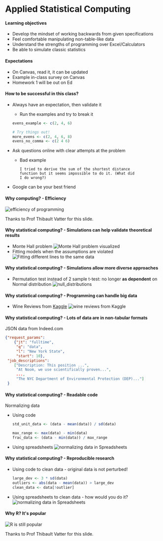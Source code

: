 # Applied Statistical Computing

#### Learning objectives
- Develop the mindset of working backwards from given specifications
- Feel comfortable manipulating non-table-like data
- Understand the strengths of programming over Excel/Calculators
- Be able to simulate classic statistics

#### Expectations
- On Canvas, read it, it can be updated
- Example in-class survey on Canvas
- Homework 1 will be out on Ed

#### How to be successful in this class?
- Always have an expectation, then validate it
  - Run the examples and try to break it

  ```r
  evens_example <- c(2, 4, 6)

  # Try things out!
  more_evens <- c(2, 4, 6, 8)
  evens_no_comma <- c(2 4 6)
  ```

- Ask questions online with clear attempts at the problem
  - Bad example
    ```
    I tried to derive the sum of the shortest distance
    function but it seems impossible to do it. (What did
    I do wrong?)
    ```
- Google can be your best friend

#### Why computing? - Efficiency
![efficiency of programming](images/programming_efficiency.png)

Thanks to Prof Thibault Vatter for this slide.

#### Why statistical computing? - Simulations can help validate theoretical results
  - Monte Hall problem
  ![Monte Hall problem visualized](images/monte_hall.png)
  - Fitting models when the assumptions are violated
  ![Fitting different lines to the same data](images/different_model.png)

#### Why statistical computing? - Simulations allow more diverse approaches
  - Permutation test instead of 2 sample t-test: no longer **as dependent** on Normal distribution
  ![null_distributions](images/skewed_null_distr.png)

#### Why statistical computing? - Programming can handle big data
  - Wine Reviews from [Kaggle](https://www.kaggle.com/zynicide/wine-reviews)
  ![wine reviews from Kaggle](images/spread_sheet_fail_large_data.png)


#### Why statistical computing? - Lots of data are in non-tabular formats
JSON data from Indeed.com
```json
{"request_params":
    {"jt": "fulltime",
     "q": "data",
     "l": "New York State",
     "start": 10},
 "job_descriptions":
    ["Description: This position ...",
     "At Noom, we use scientifically proven...",
     ...,
     "The NYC Department of Environmental Protection (DEP)..."]
 }
```

#### Why statistical computing? - Readable code
Normalizing data
- Using code
  ```r
  std_unit_data <- (data - mean(data)) / sd(data)

  max_range <- max(data) - min(data)
  frac_data <- (data - min(data)) / max_range
  ```
- Using spreadsheets
  ![normalizing data in Spreadsheets](images/grades_snapshot.png)

#### Why statistical computing? - Reproducible research
- Using code to clean data - original data is not perturbed!
  ```r
  large_dev <- 3 * sd(data)
  outliers <- abs(data - mean(data)) > large_dev
  clean_data <- data[!outlier]
  ```
- Using spreadsheets to clean data - how would you do it?
  ![normalizing data in Spreadsheets](images/grades_snapshot.png)

#### Why R? It's popular
![R is still popular](images/language_popularity.png)

Thanks to Prof Thibault Vatter for this slide.
